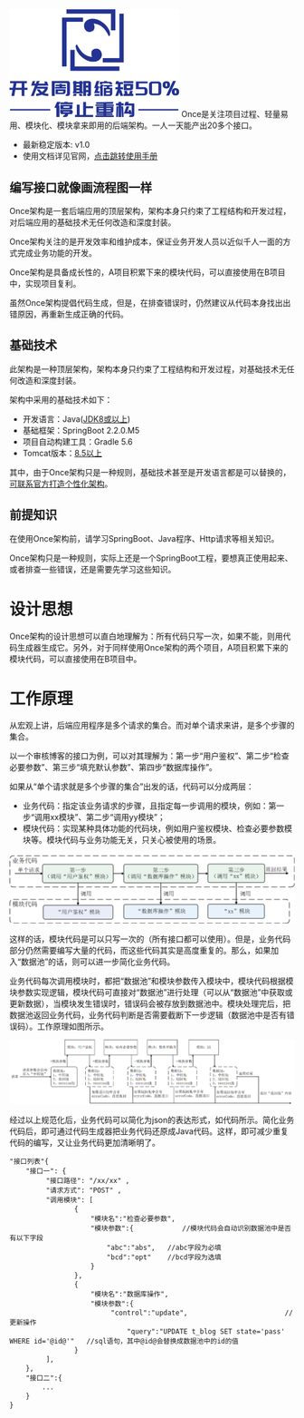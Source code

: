 <img src="https://github.com/YiiGaa/Trick/blob/master/Prop/Common/Img/logo.png" width="300"/>
Once是关注项目过程、轻量易用、模块化、模块拿来即用的后端架构。一人一天能产出20多个接口。

- 最新稳定版本: v1.0
- 使用文档详见官网，[点击跳转使用手册](https://stoprefactoring.com/#content@content#framework/once/)

## 编写接口就像画流程图一样
Once架构是一套后端应用的顶层架构，架构本身只约束了工程结构和开发过程，对后端应用的基础技术无任何改造和深度封装。

Once架构关注的是开发效率和维护成本，保证业务开发人员以近似千人一面的方式完成业务功能的开发。

Once架构是具备成长性的，A项目积累下来的模块代码，可以直接使用在B项目中，实现项目复利。

虽然Once架构提倡代码生成，但是，在排查错误时，仍然建议从代码本身找出出错原因，再重新生成正确的代码。

## 基础技术

此架构是一种顶层架构，架构本身只约束了工程结构和开发过程，对基础技术无任何改造和深度封装。

架构中采用的基础技术如下：
- 开发语言：Java([JDK8或以上](https://www.oracle.com/java/technologies/downloads/))
- 基础框架：SpringBoot 2.2.0.M5
- 项目自动构建工具：Gradle 5.6
- Tomcat版本：[8.5以上](https://tomcat.apache.org/download-80.cgi)

其中，由于Once架构只是一种规则，基础技术甚至是开发语言都是可以替换的，[可联系官方打造个性化架构](https://stoprefactoring.com/#content@content#consult/suport/suport-overview)。

## 前提知识

在使用Once架构前，请学习SpringBoot、Java程序、Http请求等相关知识。

Once架构只是一种规则，实际上还是一个SpringBoot工程，要想真正使用起来、或者排查一些错误，还是需要先学习这些知识。

# 设计思想

Once架构的设计思想可以直白地理解为：所有代码只写一次，如果不能，则用代码生成器生成它。另外，对于同样使用Once架构的两个项目，A项目积累下来的模块代码，可以直接使用在B项目中。

# 工作原理

从宏观上讲，后端应用程序是多个请求的集合。而对单个请求来讲，是多个步骤的集合。

以一个审核博客的接口为例，可以对其理解为：第一步“用户鉴权”、第二步“检查必要参数”、第三步“填充默认参数”、第四步“数据库操作”。

如果从“单个请求就是多个步骤的集合”出发的话，代码可以分成两层：
- 业务代码：指定该业务请求的步骤，且指定每一步调用的模块，例如：第一步“调用xx模块”、第二步“调用yy模块”；
- 模块代码：实现某种具体功能的代码块，例如用户鉴权模块、检查必要参数模块等。模块代码与业务功能无关，只关心被使用的场景。
 
 ![](https://github.com/YiiGaa/Once/blob/main/design/designconcept1.png) 

这样的话，模块代码是可以只写一次的（所有接口都可以使用）。但是，业务代码部分仍然需要编写大量的代码，而这些代码其实是高度重复的。那么，如果加入“数据池”的话，则可以进一步简化业务代码。

业务代码每次调用模块时，都把“数据池”和模块参数传入模块中，模块代码根据模块参数实现逻辑，模块代码可直接对“数据池”进行处理（可以从“数据池”中获取或更新数据），当模块发生错误时，错误码会被存放到数据池中。模块处理完后，把数据池返回业务代码，业务代码判断是否需要截断下一步逻辑（数据池中是否有错误码）。工作原理如图所示。
 
![](https://github.com/YiiGaa/Once/blob/main/design/designconcept2.png) 

经过以上规范化后，业务代码可以简化为json的表达形式，如代码所示。简化业务代码后，即可通过代码生成器把业务代码还原成Java代码。这样，即可减少重复代码的编写，又让业务代码更加清晰明了。
```
"接口列表"{
	"接口一": {
         "接口路径": "/xx/xx" ,
         "请求方式": "POST" ,
         "调用模块": [
				{
					"模块名":"检查必要参数",
					"模块参数":{            //模块代码会自动识别数据池中是否有以下字段
						"abc":"abs",   //abc字段为必填
						"bcd":"opt"    //bcd字段为选填
					}
				},
				{
					"模块名":"数据库操作",
					"模块参数":{
					     "control":"update",				        //更新操作
				             "query":"UPDATE t_blog SET state='pass' WHERE id='@id@'"	//sql语句，其中@id@会替换成数据池中的id的值
				}
		 ],
	},
	"接口二":{
		...
	}
}
```
